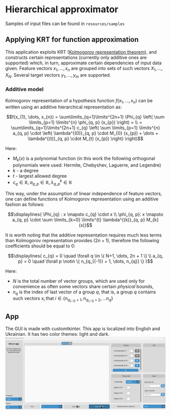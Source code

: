 # Hierarchical approximator
Samples of input files can be found in `resources/samples`

## Applying KRT for function approximation
This application exploits KRT ([Kolmogorov representation theorem](https://en.wikipedia.org/wiki/Kolmogorov%E2%80%93Arnold_representation_theorem)), and constructs certain representations (currently only additive ones are supported) which, in turn, approximate certain dependencies of input data given. Feature vectors $x_1, \dots, x_n$ are grouped into sets of such vectors $X_{1}, \dots, X_{N}$. Several target vectors $y_{1}, \dots, y_{m}$ are supported. 

### Additive model
Kolmogorov representation of a hypothesis function $f(x_{1}, \dots, x_{n})$ can be written using an additive hierarchical representation as:
```math
f(x_{1}, \dots, x_{n}) = \sum\limits_{q=1}\limits^{2n+1} \Phi_{q} \left( \sum \limits_{p=1} \limits^{n} \phi_{q, p} (x_{p}) \right) = \\
= \sum\limits_{q=1}\limits^{2n+1} c_{q} \left( \sum \limits_{p=1} \limits^{n} a_{q, p} \cdot \left( \lambda^{(0)}_{q, p} \cdot M_{0} (x_{p}) + \dots + \lambda^{(t)}_{q, p} \cdot M_{t} (x_{p}) \right) \right)
```

Here:
- $M_{k}(x)$ is a polynomial function (in this work the following orthogonal polynomials were used: Hermite, Chebyshev, Laguerre, and Legendre) 
- $k$ - a degree
- $t$ - largest allowed degree
- $c_{q} \in \mathbb{R}, a_{q, p} \in \mathbb{R}, \lambda^{k}_{q, p} \in \mathbb{R}$

This way, under the assumption of linear independence of feature vectors, one can define functions of Kolmogorov representation using an additive fashion as follows:
```math
\displaylines{
\Phi_{q} : x \mapsto c_{q} \cdot x \\
\phi_{q, p}: x \mapsto a_{q, p} \cdot \sum \limits_{k=0} \limits^{t} \lambda^{(k)}_{q, p} M_{k} (x)}
```

It is worth noting that the additive representation requires much less terms than Kolmogorov representation provides ($2n+1$), therefore the following coefficients should be equal to $0$: 
```math
\displaylines{ c_{q} = 0 \quad \forall q \in \{ N+1, \dots, 2n + 1 \} \\
a_{q, p} = 0 \quad \forall p \notin \{ n_{q_{(-1)} + 1, \dots, n_{q}} \} }
```
Here:
- $N$ is the total number of vector groups, which are used only for convenience as often some vectors share certain *physical* bounds, 
- $n_{q}$ is the index of last vector of a group $q$, that is, a group $q$ contains such vectors $x_{i}$ that $i \in \{ n_{q_{(-1)} + 1}, n_{q_{(-1)} + 2}, \dots n_{q} \}$

## App
The GUI is made with customtkinter. This app is localized into English and Ukrainian. It has two color themes: light and dark. 
![gif not found](src/resources/run.gif)
